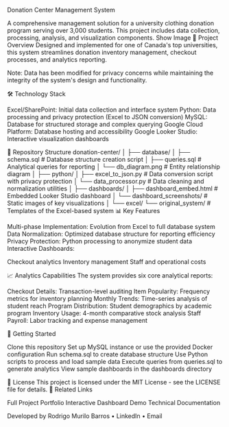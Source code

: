 Donation Center Management System

A comprehensive management solution for a university clothing donation program serving over 3,000 students. This project includes data collection, processing, analysis, and visualization components.
Show Image
🎯 Project Overview
Designed and implemented for one of Canada's top universities, this system streamlines donation inventory management, checkout processes, and analytics reporting.

Note: Data has been modified for privacy concerns while maintaining the integrity of the system's design and functionality.

🛠️ Technology Stack

Excel/SharePoint: Initial data collection and interface system
Python: Data processing and privacy protection (Excel to JSON conversion)
MySQL: Database for structured storage and complex querying
Google Cloud Platform: Database hosting and accessibility
Google Looker Studio: Interactive visualization dashboards

📁 Repository Structure
donation-center/
│
├── database/
│   ├── schema.sql              # Database structure creation script
│   ├── queries.sql             # Analytical queries for reporting
│   └── db_diagram.png          # Entity relationship diagram
│
├── python/
│   ├── excel_to_json.py        # Data conversion script with privacy protection
│   └── data_processor.py       # Data cleaning and normalization utilities
│
├── dashboards/
│   ├── dashboard_embed.html    # Embedded Looker Studio dashboard
│   └── dashboard_screenshots/  # Static images of key visualizations
│
└── excel/
    └── original_system/        # Templates of the Excel-based system
📊 Key Features

Multi-phase Implementation: Evolution from Excel to full database system
Data Normalization: Optimized database structure for reporting efficiency
Privacy Protection: Python processing to anonymize student data
Interactive Dashboards:

Checkout analytics
Inventory management
Staff and operational costs



📈 Analytics Capabilities
The system provides six core analytical reports:

Checkout Details: Transaction-level auditing
Item Popularity: Frequency metrics for inventory planning
Monthly Trends: Time-series analysis of student reach
Program Distribution: Student demographics by academic program
Inventory Usage: 4-month comparative stock analysis
Staff Payroll: Labor tracking and expense management

🚀 Getting Started

Clone this repository
Set up MySQL instance or use the provided Docker configuration
Run schema.sql to create database structure
Use Python scripts to process and load sample data
Execute queries from queries.sql to generate analytics
View sample dashboards in the dashboards directory

📝 License
This project is licensed under the MIT License - see the LICENSE file for details.
🔗 Related Links

Full Project Portfolio
Interactive Dashboard Demo
Technical Documentation


Developed by Rodrigo Murilo Barros • LinkedIn • Email
